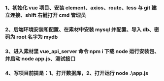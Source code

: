 ### 1、初始化 vue 项目、安装 element、axios、route、less 与 git 建立连接、shift 右键打开 cmd 管理员

### 2、后端环境安装和配置、在素材中安装 mysql 并配置、导入 db、密码为 root 名字为 mydb

### 3、进入素材里 vue_api_server 命令 npm i 下载 node 运行安装包、并启动 node app.js、测试接口

### 4、写项目前提是：1、打开数据库，2、打开运行 node .\app.js
